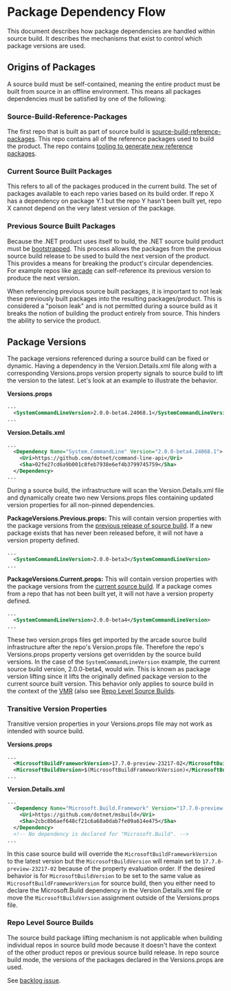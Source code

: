 # Package Dependency Flow

This document describes how package dependencies are handled within source build.
It describes the mechanisms that exist to control which package versions are used.

## Origins of Packages

A source build must be self-contained, meaning the entire product must be built
from source in an offline environment. This means all packages dependencies must
be satisfied by one of the following:

### Source-Build-Reference-Packages

The first repo that is built as part of source build is
[source-build-reference-packages](https://github.com/dotnet/source-build-reference-packages).
This repo contains all of the reference packages used to build the product. The repo
contains [tooling to generate new reference packages](https://github.com/dotnet/source-build-reference-packages?tab=readme-ov-file#adding-new-packages).

### Current Source Built Packages

This refers to all of the packages produced in the current build. The set of packages
available to each repo varies based on its build order. If repo X has a dependency
on package Y.1 but the repo Y hasn't been built yet, repo X cannot depend
on the very latest version of the package.

### Previous Source Built Packages

Because the .NET product uses itself to build, the .NET source build product must be
[bootstrapped](./bootstrapping-guidelines.md). This process allows the packages from the
previous source build release to be used to build the next version of the product. This
provides a means for breaking the product's circular dependencies. For example repos like
[arcade](https://github.com/dotnet/arcade) can self-reference its previous version to
produce the next version.

When referencing previous source built packages, it is important to not leak these
previously built packages into the resulting packages/product. This is considered a
"poison leak" and is not permitted during a source build as it breaks the notion of
building the product entirely from source. This hinders the ability to service the
product.

## Package Versions

The package versions referenced during a source build can be fixed or dynamic.
Having a dependency in the Version.Details.xml file along with a corresponding 
Versions.props version property signals to source build to lift the version to the
latest. Let's look at an example to illustrate the behavior.

**Versions.props**

```xml
...
  <SystemCommandLineVersion>2.0.0-beta4.24068.1</SystemCommandLineVersion>
...
```

**Version.Details.xml**

```xml
...
  <Dependency Name="System.CommandLine" Version="2.0.0-beta4.24068.1">
    <Uri>https://github.com/dotnet/command-line-api</Uri>
    <Sha>02fe27cd6a9b001c8feb7938e6ef4b3799745759</Sha>
  </Dependency>
...
```

During a source build, the infrastructure will scan the Version.Details.xml file
and dynamically create two new Versions.props files containing updated version
properties for all non-pinned dependencies.

**PackageVersions.Previous.props:** This will contain version properties with the
package versions from the [previous release of source build](#previous-source-built-packages).
If a new package exists that has never been released before, it will not have a version
property defined.

```xml
...
  <SystemCommandLineVersion>2.0.0-beta3</SystemCommandLineVersion>
...
```

**PackageVersions.Current.props:** This will contain version properties with the
package versions from the [current source build](#current-source-built-packages).
If a package comes from a repo that has not been built yet, it will not have a version
property defined.

```xml
...
  <SystemCommandLineVersion>2.0.0-beta4</SystemCommandLineVersion>
...
```

These two version.props files get imported by the arcade source build infrastructure after
the repo's Version.props file. Therefore the repo's Versions.props property versions
get overridden by the source build versions. In the case of the `SystemCommandLineVersion`
example, the current source build version, 2.0.0-beta4, would win. This is known as package version lifting since it lifts the originally defined package version to the current source built version. This behavior only applies to source build in the context of the [VMR](https://github.com/dotnet/dotnet) (also see [Repo Level Source Builds](#repo-level-source-builds).

### Transitive Version Properties

Transitive version properties in your Versions.props file may not work as intended with
source build.

**Versions.props**

```xml
...
  <MicrosoftBuildFrameworkVersion>17.7.0-preview-23217-02</MicrosoftBuildFrameworkPackageVersion>
  <MicrosoftBuildVersion>$(MicrosoftBuildFrameworkVersion)</MicrosoftBuildPackageVersion>
...
```

**Version.Details.xml**

```xml
...
  <Dependency Name="Microsoft.Build.Framework" Version="17.7.0-preview-23217-02">
    <Uri>https://github.com/dotnet/msbuild</Uri>
    <Sha>2cbc8b6aef648cf21c6a68a0dab7fe09a614e475</Sha>
  </Dependency>
  <!-- No dependency is declared for "Microsoft.Build". -->
...
```

In this case source build will override the `MicrosoftBuildFrameworkVersion` to the
latest version but the `MicrosoftBuildVersion` will remain set to `17.7.0-preview-23217-02`
because of the property evaluation order. If the desired behavior is for
`MicrosoftBuildVersion` to be set to the same value as `MicrosoftBuildFrameworkVersion`
for source build, then you either need to declare the Microsoft.Build dependency
in the Version.Details.xml file or move the `MicrosoftBuildVersion` assignment outside
of the Versions.props file.


### Repo Level Source Builds

The source build package lifting mechanism is not applicable when building individual
repos in source build mode because it doesn't have the context of the other product
repos or previous source build release. In repo source build mode, the versions of the
packages declared in the Versions.props are used.

See [backlog issue](https://github.com/dotnet/source-build/issues/3562).